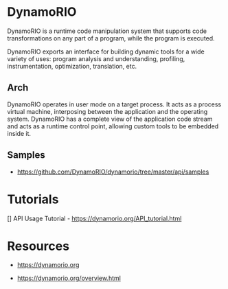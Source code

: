 # DynamoRIO

DynamoRIO is a runtime code manipulation system that supports code transformations on any part of a program, while the program is executed. 

DynamoRIO exports an interface for building dynamic tools for a wide variety of uses: program analysis and understanding, profiling, instrumentation, optimization, translation, etc.

## Arch

DynamoRIO operates in user mode on a target process. It acts as a process virtual machine, interposing between the application and the operating system. 
DynamoRIO has a complete view of the application code stream and acts as a runtime control point, allowing custom tools to be embedded inside it.


## Samples

- https://github.com/DynamoRIO/dynamorio/tree/master/api/samples

# Tutorials

[] API Usage Tutorial - https://dynamorio.org/API_tutorial.html

# Resources

- https://dynamorio.org

- https://dynamorio.org/overview.html

